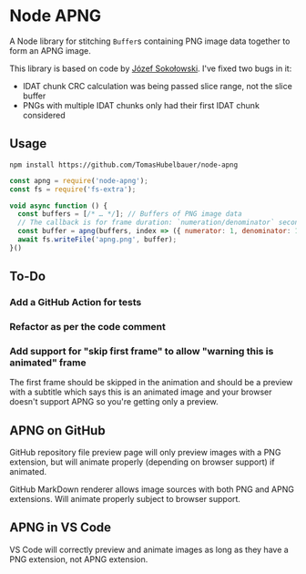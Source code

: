 # Node APNG

A Node library for stitching `Buffer`s containing PNG image data together to
form an APNG image.

This library is based on code by [Józef Sokołowski](https://github.com/qzb).
I've fixed two bugs in it:

- IDAT chunk CRC calculation was being passed slice range, not the slice buffer
- PNGs with multiple IDAT chunks only had their first IDAT chunk considered

## Usage

`npm install https://github.com/TomasHubelbauer/node-apng`

```js
const apng = require('node-apng');
const fs = require('fs-extra');

void async function () {
  const buffers = [/* … */]; // Buffers of PNG image data
  // The callback is for frame duration: `numeration/denominator` seconds
  const buffer = apng(buffers, index => ({ numerator: 1, denominator: 10 }));
  await fs.writeFile('apng.png', buffer);
}()
```

## To-Do

### Add a GitHub Action for tests

### Refactor as per the code comment

### Add support for "skip first frame" to allow "warning this is animated" frame

The first frame should be skipped in the animation and should be a preview with
a subtitle which says this is an animated image and your browser doesn't support
APNG so you're getting only a preview.

## APNG on GitHub

GitHub repository file preview page will only preview images with a PNG
extension, but will animate properly (depending on browser support) if animated.

GitHub MarkDown renderer allows image sources with both PNG and APNG extensions.
Will animate properly subject to browser support.

## APNG in VS Code

VS Code will correctly preview and animate images as long as they have a PNG
extension, not APNG extension.
